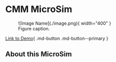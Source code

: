 # CMM MicroSim



<figure markdown>
   ![Image Name](./image.png){ width="400" }
   <figcaption>Figure caption.</figcaption>
</figure>

[Link to Demo](./template.html){ .md-button .md-button--primary }

## About this MicroSim